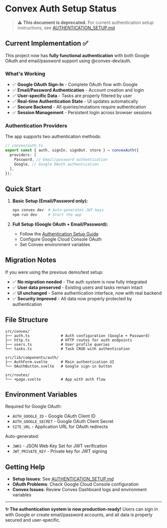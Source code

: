 # Convex Auth Setup Status

> ⚠️ **This document is deprecated.** For current authentication setup instructions, see [AUTHENTICATION_SETUP.md](./AUTHENTICATION_SETUP.md)

## Current Implementation ✅

This project now has **fully functional authentication** with both Google OAuth and email/password support using @convex-dev/auth.

### What's Working

- ✅ **Google OAuth Sign-In** - Complete OAuth flow with Google
- ✅ **Email/Password Authentication** - Account creation and login
- ✅ **User-specific Data** - Tasks are properly filtered by user
- ✅ **Real-time Authentication State** - UI updates automatically
- ✅ **Secure Backend** - All queries/mutations require authentication
- ✅ **Session Management** - Persistent login across browser sessions

### Authentication Providers

The app supports two authentication methods:

```typescript
// convex/auth.ts
export const { auth, signIn, signOut, store } = convexAuth({
  providers: [
    Password, // Email/password authentication
    Google, // Google OAuth authentication
  ],
});
```

## Quick Start

1. **Basic Setup (Email/Password only):**

   ```bash
   npx convex dev  # Auto-generates JWT keys
   npm run dev     # Start the app
   ```

2. **Full Setup (Google OAuth + Email/Password):**
   - Follow the [Authentication Setup Guide](./AUTHENTICATION_SETUP.md)
   - Configure Google Cloud Console OAuth
   - Set Convex environment variables

## Migration Notes

If you were using the previous demo/test setup:

- ✅ **No migration needed** - The auth system is now fully integrated
- ✅ **User data preserved** - Existing users and tasks remain intact
- ✅ **UI unchanged** - Same authentication interface, now with real backend
- ✅ **Security improved** - All data now properly protected by authentication

## File Structure

```
src/convex/
├── auth.ts              # Auth configuration (Google + Password)
├── http.ts              # HTTP routes for auth endpoints
├── users.ts             # User profile queries
└── tasks.ts             # Task CRUD with authentication

src/lib/components/auth/
├── AuthForm.svelte      # Main authentication UI
└── OAuthButton.svelte   # Google sign-in button

src/routes/
└── +page.svelte         # App with auth flow
```

## Environment Variables

Required for Google OAuth:

- `AUTH_GOOGLE_ID` - Google OAuth Client ID
- `AUTH_GOOGLE_SECRET` - Google OAuth Client Secret
- `SITE_URL` - Application URL for OAuth redirects

Auto-generated:

- `JWKS` - JSON Web Key Set for JWT verification
- `JWT_PRIVATE_KEY` - Private key for JWT signing

## Getting Help

- **Setup Issues**: See [AUTHENTICATION_SETUP.md](./AUTHENTICATION_SETUP.md)
- **OAuth Problems**: Check Google Cloud Console configuration
- **Convex Issues**: Review Convex Dashboard logs and environment variables

---

**✨ The authentication system is now production-ready!** Users can sign in with Google or create email/password accounts, and all data is properly secured and user-specific.

